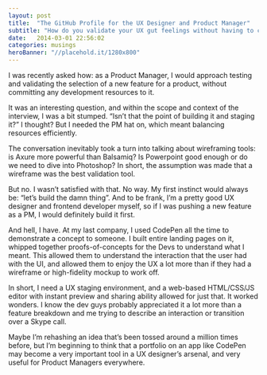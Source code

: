```yaml
---
layout: post
title:  "The GitHub Profile for the UX Designer and Product Manager"
subtitle: "How do you validate your UX gut feelings without having to commit development resources for a feature?"
date:   2014-03-01 22:56:02
categories: musings
heroBanner: "//placehold.it/1280x800"
---
```


I was recently asked how: as a Product Manager, I would approach testing and validating the selection of a new feature for a product, without committing any development resources to it.

It was an interesting question, and within the scope and context of the interview, I was a bit stumped. “Isn’t that the point of building it and staging it?” I thought? But I needed the PM hat on, which meant balancing resources efficiently.

The conversation inevitably took a turn into talking about wireframing tools: is Axure more powerful than Balsamiq? Is Powerpoint good enough or do we need to dive into Photoshop? In short, the assumption was made that a wireframe was the best validation tool.

But no. I wasn’t satisfied with that. No way. My first instinct would always be: “let’s build the damn thing”. And to be frank, I’m a pretty good UX designer and frontend developer myself, so if I was pushing a new feature as a PM, I would definitely build it first.

And hell, I have. At my last company, I used CodePen all the time to demonstrate a concept to someone. I built entire landing pages on it, whipped together proofs-of-concepts for the Devs to understand what I meant. This allowed them to understand the interaction that the user had with the UI, and allowed them to enjoy the UX a lot more than if they had a wireframe or high-fidelity mockup to work off.

In short, I need a UX staging environment, and a web-based HTML/CSS/JS editor with instant preview and sharing ability allowed for just that. It worked wonders. I know the dev guys probably appreciated it a lot more than a feature breakdown and me trying to describe an interaction or transition over a Skype call.

Maybe I’m rehashing an idea that’s been tossed around a million times before, but I’m beginning to think that a portfolio on an app like CodePen may become a very important tool in a UX designer’s arsenal, and very useful for Product Managers everywhere.
